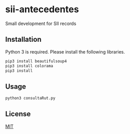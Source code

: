 # sii-antecedentes

Small development for SII records

## Installation

Python 3 is required. Please install the following libraries.
```bash
pip3 install beautifulsoup4
pip3 install colorama
pip3 install 
```

## Usage

```python
python3 consultaRut.py
```

## License
[MIT](https://choosealicense.com/licenses/mit/)
